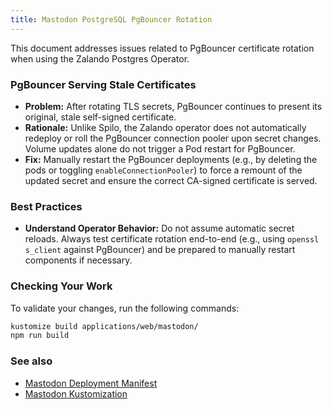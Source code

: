 ```yaml
---
title: Mastodon PostgreSQL PgBouncer Rotation
---
```


This document addresses issues related to PgBouncer certificate rotation when using the Zalando Postgres Operator.

### PgBouncer Serving Stale Certificates

*   **Problem:** After rotating TLS secrets, PgBouncer continues to present its original, stale self-signed certificate.
*   **Rationale:** Unlike Spilo, the Zalando operator does not automatically redeploy or roll the PgBouncer connection pooler upon secret changes. Volume updates alone do not trigger a Pod restart for PgBouncer.
*   **Fix:** Manually restart the PgBouncer deployments (e.g., by deleting the pods or toggling `enableConnectionPooler`) to force a remount of the updated secret and ensure the correct CA-signed certificate is served.

### Best Practices

*   **Understand Operator Behavior:** Do not assume automatic secret reloads. Always test certificate rotation end-to-end (e.g., using `openssl s_client` against PgBouncer) and be prepared to manually restart components if necessary.

### Checking Your Work

To validate your changes, run the following commands:

```bash
kustomize build applications/web/mastodon/
npm run build
```

### See also

*   [Mastodon Deployment Manifest](https://github.com/your-repo/k8s/blob/main/applications/web/mastodon/deployment.yaml)
*   [Mastodon Kustomization](http://github.com/theepicsaxguy/homelab/blob/main/applications/web/mastodon/kustomization.yaml)
